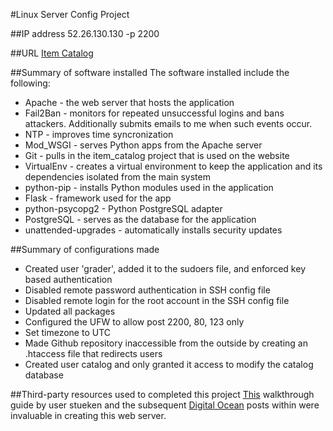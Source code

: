 #Linux Server Config Project

##IP address
52.26.130.130 -p 2200


##URL
[Item Catalog](http://ec2-52-26-130-130.us-west-2.compute.amazonaws.com)


##Summary of software installed
The software installed include the following:
* Apache - the web server that hosts the application
* Fail2Ban - monitors for repeated unsuccessful logins and bans attackers. Additionally submits emails to me when such events occur.
* NTP - improves time syncronization
* Mod_WSGI - serves Python apps from the Apache server
* Git - pulls in the item_catalog project that is used on the website
* VirtualEnv - creates a virtual environment to keep the application and its dependencies isolated from the main system
* python-pip - installs Python modules used in the application
* Flask - framework used for the app
* python-psycopg2 - Python PostgreSQL adapter
* PostgreSQL - serves as the database for the application
* unattended-upgrades - automatically installs security updates



##Summary of configurations made
* Created user 'grader', added it to the sudoers file, and enforced key based authentication
* Disabled remote password authentication in SSH config file
* Disabled remote login for the root account in the SSH config file
* Updated all packages
* Configured the UFW to allow post 2200, 80, 123 only
* Set timezone to UTC
* Made Github repository inaccessible from the outside by creating an .htaccess file that redirects users
* Created user catalog and only granted it access to modify the catalog database



##Third-party resources used to completed this project
[This](https://github.com/stueken/FSND-P5_Linux-Server-Configuration) walkthrough guide by user stueken and the subsequent [Digital Ocean](www.digitalocean.com) posts within were invaluable in creating this web server.
